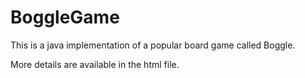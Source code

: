 # BoggleGame


This is a java implementation of a popular board game called Boggle. 

More details are available in the html file.
